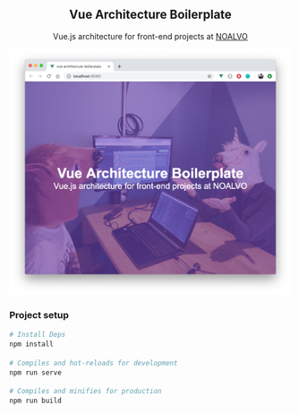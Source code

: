 <p align="center">
  <h2 align="center">
    Vue Architecture Boilerplate
  </h2>
  <p align="center">
    Vue.js architecture for front-end projects at <a href="https://midianoalvo.com.br">NOALVO</a>
  </p>
</p>

![screenshot](/src/assets/screen.png)

### Project setup

```sh
# Install Deps
npm install

# Compiles and hot-reloads for development
npm run serve

# Compiles and minifies for production
npm run build
```

